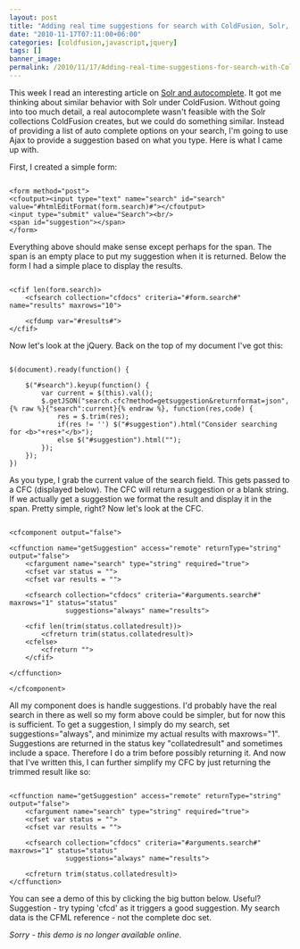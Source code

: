 ```yaml
---
layout: post
title: "Adding real time suggestions for search with ColdFusion, Solr, and jQuery"
date: "2010-11-17T07:11:00+06:00"
categories: [coldfusion,javascript,jquery]
tags: []
banner_image: 
permalink: /2010/11/17/Adding-real-time-suggestions-for-search-with-ColdFusion-Solr-and-jQuery
---
```


This week I read an interesting article on <a href="http://solr.pl/2010/10/18/solr-and-autocomplete-part-1/?lang=en">Solr and autocomplete</a>. It got me thinking about similar behavior with Solr under ColdFusion. Without going into too much detail, a real autocomplete wasn't feasible with the Solr collections ColdFusion creates, but we could do something similar. Instead of providing a list of auto complete options on your search, I'm going to use Ajax to provide a suggestion based on what you type. Here is what I came up with.
<!--more-->
<p>

First, I created a simple form:

<p>

<pre><code class="language-markup">
&lt;form method="post"&gt;
&lt;cfoutput&gt;&lt;input type="text" name="search" id="search" value="#htmlEditFormat(form.search)#"&gt;&lt;/cfoutput&gt;
&lt;input type="submit" value="Search"&gt;&lt;br/&gt;
&lt;span id="suggestion"&gt;&lt;/span&gt;
&lt;/form&gt;
</code></pre>

<p>

Everything above should make sense except perhaps for the span. The span is an empty place to put my suggestion when it is returned. Below the form I had a simple place to display the results.

<p>

<pre><code class="language-markup">
&lt;cfif len(form.search)&gt;
	&lt;cfsearch collection="cfdocs" criteria="#form.search#" name="results" maxrows="10"&gt;

	&lt;cfdump var="#results#"&gt;
&lt;/cfif&gt;
</code></pre>

<p>

Now let's look at the jQuery. Back on the top of my document I've got this:

<p>

<pre><code class="language-javascript">
$(document).ready(function() {

	$("#search").keyup(function() {
		var current = $(this).val();
		$.getJSON("search.cfc?method=getsuggestion&returnformat=json", {% raw %}{"search":current}{% endraw %}, function(res,code) {
			res = $.trim(res);
			if(res != '') $("#suggestion").html("Consider searching for &lt;b&gt;"+res+"&lt;/b&gt;");
			else $("#suggestion").html("");
		});
	});
})
</code></pre>

<p>

As you type, I grab the current value of the search field. This gets passed to a CFC (displayed below). The CFC will return a suggestion or a blank string. If we actually get a suggestion we format the result and display it in the span. Pretty simple, right? Now let's look at the CFC.

<p>

<pre><code class="language-markup">
&lt;cfcomponent output="false"&gt;

&lt;cffunction name="getSuggestion" access="remote" returnType="string" output="false"&gt;
	&lt;cfargument name="search" type="string" required="true"&gt;
	&lt;cfset var status = ""&gt;
	&lt;cfset var results = ""&gt;
	
	&lt;cfsearch collection="cfdocs" criteria="#arguments.search#" maxrows="1" status="status"
			  suggestions="always" name="results"&gt;
			  
	&lt;cfif len(trim(status.collatedresult))&gt;
		&lt;cfreturn trim(status.collatedresult)&gt;
	&lt;cfelse&gt;
		&lt;cfreturn ""&gt;
	&lt;/cfif&gt;
			  
&lt;/cffunction&gt;

&lt;/cfcomponent&gt;
</code></pre>

<p>

All my component does is handle suggestions. I'd probably have the real search in there as well so my form above could be simpler, but for now this is sufficient. To get a suggestion, I simply do my search, set suggestions="always", and minimize my actual results with maxrows="1". Suggestions are returned in the status key "collatedresult" and sometimes include a space. Therefore I do a trim before possibly returning it. And now that I've written this, I can further simplify my CFC by just returning the trimmed result like so:

<p>

<pre><code class="language-markup">
&lt;cffunction name="getSuggestion" access="remote" returnType="string" output="false"&gt;
	&lt;cfargument name="search" type="string" required="true"&gt;
	&lt;cfset var status = ""&gt;
	&lt;cfset var results = ""&gt;
	
	&lt;cfsearch collection="cfdocs" criteria="#arguments.search#" maxrows="1" status="status"
			  suggestions="always" name="results"&gt;
			  
	&lt;cfreturn trim(status.collatedresult)&gt;
&lt;/cffunction&gt;
</code></pre>

<p>

You can see a demo of this by clicking the big button below. Useful? Suggestion - try typing 'cfcd' as it triggers a good suggestion. My search data is the CFML reference - not the complete doc set.

<p>

<i>Sorry - this demo is no longer available online.</i>